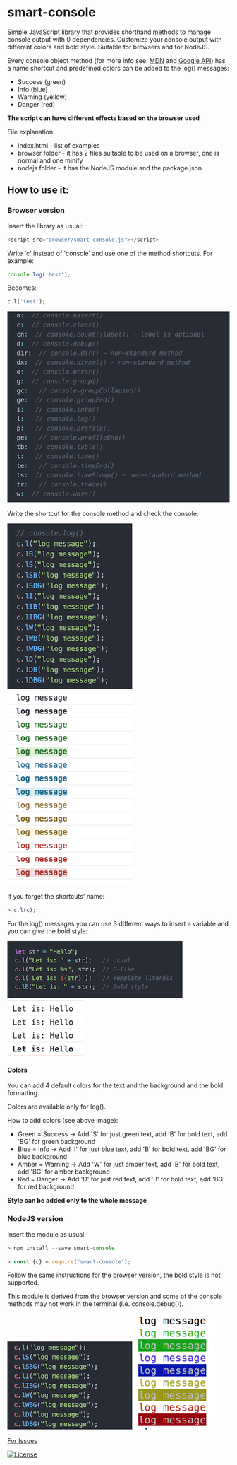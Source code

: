 # smart-console

Simple JavaScript library that provides shorthand methods to manage console output with 0 dependencies. Customize your console output with different colors and bold style.
Suitable for browsers and for NodeJS.

Every console object method (for more info see: [MDN](https://developer.mozilla.org/en/docs/Web/API/console) and
[Google API](https://developers.google.com/web/tools/chrome-devtools/console/console-reference)) has a name shortcut and predefined colors can be added to the log() messages:
* Success (green)
* Info  (blue)
* Warning   (yellow)
* Danger    (red)

__The script can have different effects based on the browser used__

File explanation:
* index.html - list of examples
* browser folder - it has 2 files suitable to be used on a browser, one is normal and one minify
* nodejs folder - it has the NodeJS module and the package.json

## How to use it:
### Browser version
Insert the library as usual:
```javascript
<script src="browser/smart-console.js"></script>
```

Write 'c' instead of 'console' and use one of the method shortcuts. For example:
```javascript
console.log('test');
```

Becomes:
```javascript
c.l('test');
```

![shortcuts results](browser/3.png)

Write the shortcut for the console method and check the console:

![console logs](browser/1.png)
![console results](browser/2.png)

If you forget the shortcuts' name:
```javascript
> c.l(c);
```

For the log() messages you can use 3 different ways to insert a variable and you can give the bold style:

![shortcuts results](browser/4.png)
![shortcuts results](browser/5.png)

#### Colors
You can add 4 default colors for the text and the background and the bold formatting.

Colors are available only for log().

How to add colors (see above image):
* Green = Success -> Add 'S' for just green text, add 'B' for bold text, add 'BG' for green background
* Blue = Info -> Add 'I' for just blue text, add 'B' for bold text, add 'BG' for blue background
* Amber = Warning -> Add 'W' for just amber text, add 'B' for bold text, add 'BG' for amber background
* Red = Danger -> Add 'D' for just red text, add 'B' for bold text, add 'BG' for red background

__Style can be added only to the whole message__

### NodeJS version
Insert the module as usual:
```javascript
> npm install --save smart-console
```
```javascript
> const {c} = require("smart-console");
```
Follow the same instructions for the browser version, the bold style is not supported.

This module is derived from the browser version and some of the console methods may not work in the terminal (i.e. console.debug()).

![console logs](browser/6.png)
![console results](browser/7.png)

[For Issues](https://github.com/achille1789/smart-console/issues)

[![License](https://img.shields.io/badge/License-MIT-yellowgreen.svg?style=flat-square)](https://github.com/achille1789/smart-console/blob/master/LICENSE)
